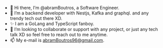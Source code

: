 - 👋 Hi there, I’m @abramBoutros, a Software Engineer.
- 🌱 I’m a backend developer with Nestjs, Kafka and graphql. and any trendy tech out there XD.
- ✨ I am a GoLang and TypeScript fanboy.
- 💞️ I’m looking to collaborate or support with any project, or just any tech talk XD so feel free to reach out to me anytime.
- 📫 My e-mail is abramBoutros96@gmail.com.

<!---
abramBoutros/abramBoutros is a ✨ special ✨ repository because its `README.md` (this file) appears on your GitHub profile.
You can click the Preview link to take a look at your changes. 👀
--->
